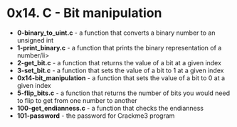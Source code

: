 <h1>0x14. C - Bit manipulation</h1>
<ul>
<li><b>0-binary_to_uint.c</b> - a function that converts a binary number to an unsigned int</li>
<li><b>1-print_binary.c</b> - a function that prints the binary representation of a number/li>
<li><b>2-get_bit.c</b> - a function that returns the value of a bit at a given index</li>
<li><b>3-set_bit.c</b> - a function that sets the value of a bit to 1 at a given index</li>
<li><b>0x14-bit_manipulation</b> - a function that sets the value of a bit to 0 at a given index</li>
<li><b>5-flip_bits.c</b> - a function that returns the number of bits you would need to flip to get from one number to another</li>
<li><b>100-get_endianness.c</b> - a function that checks the endianness</li>
<li><b>101-password</b> - the password for Crackme3 program</li>
</ul>
